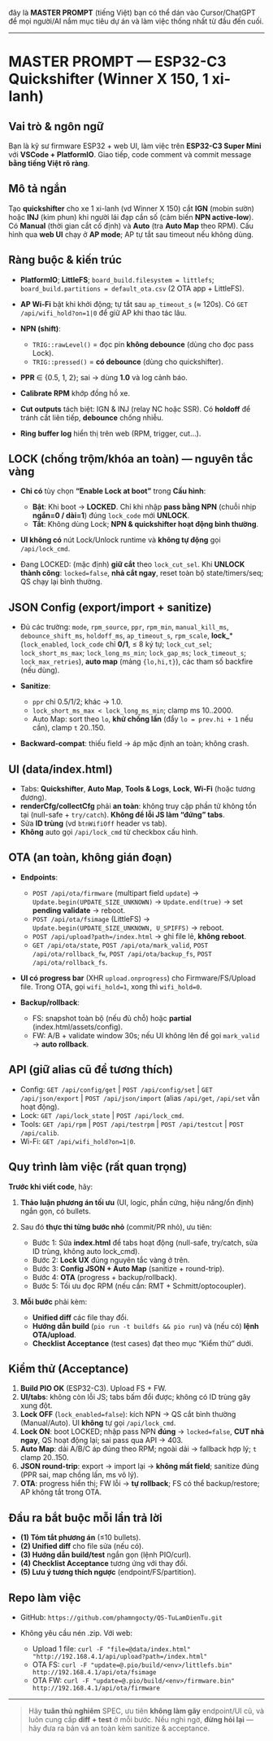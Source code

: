 đây là **MASTER PROMPT** (tiếng Việt) bạn có thể dán vào Cursor/ChatGPT để mọi người/AI nắm mục tiêu dự án và làm việc thống nhất từ đầu đến cuối.

---

# MASTER PROMPT — ESP32-C3 Quickshifter (Winner X 150, 1 xi-lanh)

## Vai trò & ngôn ngữ

Bạn là kỹ sư firmware ESP32 + web UI, làm việc trên **ESP32-C3 Super Mini** với **VSCode + PlatformIO**. Giao tiếp, code comment và commit message **bằng tiếng Việt rõ ràng**.

## Mô tả ngắn

Tạo **quickshifter** cho xe 1 xi-lanh (vd Winner X 150) cắt **IGN** (mobin sườn) hoặc **INJ** (kim phun) khi người lái đạp cần số (cảm biến **NPN active-low**). Có **Manual** (thời gian cắt cố định) và **Auto** (tra **Auto Map** theo RPM). Cấu hình qua **web UI** chạy ở **AP mode**; AP tự tắt sau timeout nếu không dùng.

## Ràng buộc & kiến trúc

* **PlatformIO**; **LittleFS**; `board_build.filesystem = littlefs`; `board_build.partitions = default_ota.csv` (2 OTA app + LittleFS).
* **AP Wi-Fi** bật khi khởi động; tự tắt sau `ap_timeout_s` (≈ 120s). Có `GET /api/wifi_hold?on=1|0` để giữ AP khi thao tác lâu.
* **NPN (shift)**:

  * `TRIG::rawLevel()` = đọc pin **không debounce** (dùng cho đọc pass Lock).
  * `TRIG::pressed()` = **có debounce** (dùng cho quickshifter).
* **PPR** ∈ {0.5, 1, 2}; sai → dùng **1.0** và log cảnh báo.
* **Calibrate RPM** khớp đồng hồ xe.
* **Cut outputs** tách biệt: IGN & INJ (relay NC hoặc SSR). Có **holdoff** để tránh cắt liên tiếp, **debounce** chống nhiễu.
* **Ring buffer log** hiển thị trên web (RPM, trigger, cut…).

## LOCK (chống trộm/khóa an toàn) — nguyên tắc vàng

* **Chỉ có** tùy chọn **“Enable Lock at boot”** trong **Cấu hình**:

  * **Bật**: Khi boot → **LOCKED**. Chỉ khi nhập **pass bằng NPN** (chuỗi nhịp **ngắn=0 / dài=1**) đúng `lock_code` mới **UNLOCK**.
  * **Tắt**: Không dùng Lock; **NPN & quickshifter hoạt động bình thường**.
* **UI không có** nút Lock/Unlock runtime và **không tự động** gọi `/api/lock_cmd`.
* Đang LOCKED: (mặc định) **giữ cắt** theo `lock_cut_sel`. Khi **UNLOCK thành công**: `locked=false`, **nhả cắt ngay**, reset toàn bộ state/timers/seq; QS chạy lại bình thường.

## JSON Config (export/import + sanitize)

* Đủ các trường: `mode`, `rpm_source`, `ppr`, `rpm_min`, `manual_kill_ms`, `debounce_shift_ms`, `holdoff_ms`, `ap_timeout_s`, `rpm_scale`, **lock\_**\* (`lock_enabled`, `lock_code` chỉ **0/1**, ≤ 8 ký tự; `lock_cut_sel`; `lock_short_ms_max`; `lock_long_ms_min`; `lock_gap_ms`; `lock_timeout_s`; `lock_max_retries`), **auto map** (mảng `{lo,hi,t}`), các tham số backfire (nếu dùng).
* **Sanitize**:

  * `ppr` chỉ 0.5/1/2; khác → 1.0.
  * `lock_short_ms_max < lock_long_ms_min`; clamp ms 10..2000.
  * Auto Map: sort theo `lo`, **khử chồng lấn** (đẩy `lo = prev.hi + 1` nếu cần), clamp `t` 20..150.
* **Backward-compat**: thiếu field → áp mặc định an toàn; không crash.

## UI (data/index.html)

* Tabs: **Quickshifter**, **Auto Map**, **Tools & Logs**, **Lock**, **Wi-Fi** (hoặc tương đương).
* **renderCfg/collectCfg** phải **an toàn**: không truy cập phần tử không tồn tại (null-safe + `try/catch`). **Không để lỗi JS làm “đứng” tabs**.
* Sửa **ID trùng** (vd `btnWifiOff` header vs tab).
* **Không** auto gọi `/api/lock_cmd` từ checkbox cấu hình.

## OTA (an toàn, không gián đoạn)

* **Endpoints**:

  * `POST /api/ota/firmware` (multipart field `update`) → `Update.begin(UPDATE_SIZE_UNKNOWN)` → `Update.end(true)` → set **pending validate** → reboot.
  * `POST /api/ota/fsimage` (LittleFS) → `Update.begin(UPDATE_SIZE_UNKNOWN, U_SPIFFS)` → reboot.
  * `POST /api/upload?path=/index.html` → ghi file lẻ, **không reboot**.
  * `GET /api/ota/state`, `POST /api/ota/mark_valid`, `POST /api/ota/rollback_fw`, `POST /api/ota/backup_fs`, `POST /api/ota/rollback_fs`.
* **UI có progress bar** (XHR `upload.onprogress`) cho Firmware/FS/Upload file. Trong OTA, gọi `wifi_hold=1`, xong thì `wifi_hold=0`.
* **Backup/rollback**:

  * FS: snapshot toàn bộ (nếu đủ chỗ) hoặc **partial** (index.html/assets/config).
  * FW: A/B + validate window 30s; nếu UI không lên để gọi `mark_valid` → **auto rollback**.

## API (giữ alias cũ để tương thích)

* Config: `GET /api/config/get` | `POST /api/config/set` | `GET /api/json/export` | `POST /api/json/import` (alias `/api/get`, `/api/set` vẫn hoạt động).
* Lock: `GET /api/lock_state` | `POST /api/lock_cmd`.
* Tools: `GET /api/rpm` | `POST /api/testrpm` | `POST /api/testcut` | `POST /api/calib`.
* Wi-Fi: `GET /api/wifi_hold?on=1|0`.

## Quy trình làm việc (rất quan trọng)

**Trước khi viết code**, hãy:

1. **Thảo luận phương án tối ưu** (UI, logic, phần cứng, hiệu năng/ổn định) ngắn gọn, có bullets.
2. Sau đó **thực thi từng bước nhỏ** (commit/PR nhỏ), ưu tiên:

   * Bước 1: Sửa **index.html** để tabs hoạt động (null-safe, try/catch, sửa ID trùng, không auto lock\_cmd).
   * Bước 2: **Lock UX** đúng nguyên tắc vàng ở trên.
   * Bước 3: **Config JSON + Auto Map** (sanitize + round-trip).
   * Bước 4: **OTA** (progress + backup/rollback).
   * Bước 5: Tối ưu đọc RPM (nếu cần: RMT + Schmitt/optocoupler).
3. **Mỗi bước** phải kèm:

   * **Unified diff** các file thay đổi.
   * **Hướng dẫn build** (`pio run -t buildfs && pio run`) và (nếu có) **lệnh OTA/upload**.
   * **Checklist Acceptance** (test cases) đạt theo mục “Kiểm thử” dưới.

## Kiểm thử (Acceptance)

1. **Build PIO OK** (ESP32-C3). Upload FS + FW.
2. **UI/tabs**: không còn lỗi JS; tabs bấm đổi được; không có ID trùng gây xung đột.
3. **Lock OFF** (`lock_enabled=false`): kích NPN → QS cắt bình thường (Manual/Auto). UI **không** tự gọi `/api/lock_cmd`.
4. **Lock ON**: boot LOCKED; nhập pass NPN **đúng** → `locked=false`, **CUT nhả ngay**, QS hoạt động lại; sai pass qua API → 403.
5. **Auto Map**: dải A/B/C áp đúng theo RPM; ngoài dải → fallback hợp lý; `t` clamp 20..150.
6. **JSON round-trip**: export → import lại → **không mất field**; sanitize đúng (PPR sai, map chồng lấn, ms vô lý).
7. **OTA**: progress hiển thị; FW lỗi → **tự rollback**; FS có thể backup/restore; AP không tắt trong OTA.

## Đầu ra bắt buộc mỗi lần trả lời

* **(1) Tóm tắt phương án** (≤10 bullets).
* **(2) Unified diff** cho file sửa (nếu có).
* **(3) Hướng dẫn build/test** ngắn gọn (lệnh PIO/curl).
* **(4) Checklist Acceptance** tương ứng với thay đổi.
* **(5) Lưu ý tương thích ngược** (endpoint/FS/partition).

## Repo làm việc

* GitHub: `https://github.com/phamngocty/QS-TuLamDienTu.git`
* Không yêu cầu nén .zip. Với web:

  * Upload 1 file: `curl -F "file=@data/index.html" "http://192.168.4.1/api/upload?path=/index.html"`
  * OTA FS: `curl -F "update=@.pio/build/<env>/littlefs.bin" http://192.168.4.1/api/ota/fsimage`
  * OTA FW: `curl -F "update=@.pio/build/<env>/firmware.bin" http://192.168.4.1/api/ota/firmware`

---

> Hãy **tuân thủ nghiêm** SPEC, ưu tiên **không làm gãy** endpoint/UI cũ, và luôn cung cấp **diff + test** ở mỗi bước. Nếu nghi ngờ, **đừng hỏi lại** — hãy đưa ra bản vá an toàn kèm sanitize & acceptance.
